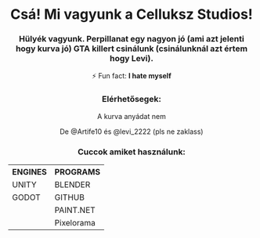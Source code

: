 <h1 align="center">Csá! Mi vagyunk a Celluksz Studios!</h1>
<h3 align="center">Hülyék vagyunk. Perpillanat egy nagyon jó (ami azt jelenti hogy kurva jó) GTA killert csinálunk (csinálunknál azt értem hogy Levi).</h3>

<p align="center">⚡ Fun fact: <strong>I hate myself</strong></p>

<div align="center">
  <h3>Elérhetősegek:</h3>
  <p>A kurva anyádat nem</p>
  <p>De @Artife10 és @levi_2222 (pls ne zaklass)</p>
</div>

<h3 align="center">Cuccok amiket használunk:</h3>

<table>
  <tr>
    <th>ENGINES</th>
    <th>PROGRAMS</th>
  </tr>
  <tr>
    <td>UNITY</td>
    <td>BLENDER</td>
  </tr>
  <tr>
    <td>GODOT</td>
    <td>GITHUB</td>
  </tr>
  <tr>
    <td></td>
    <td>PAINT.NET</td>
  </tr>
  
  <tr>
    <td></td>
    <td>Pixelorama</td>
  </tr>
</table>


